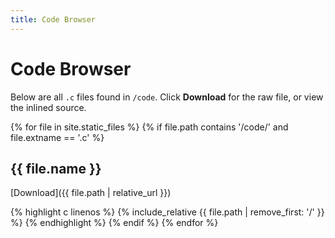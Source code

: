 ```yaml
---
title: Code Browser
---
```


# Code Browser

Below are all `.c` files found in `/code`. Click **Download** for the raw file, or view the inlined source.

{% for file in site.static_files %}
  {% if file.path contains '/code/' and file.extname == '.c' %}
## {{ file.name }}
[Download]({{ file.path | relative_url }})

{% highlight c linenos %}
{% include_relative {{ file.path | remove_first: '/' }} %}
{% endhighlight %}
  {% endif %}
{% endfor %}
